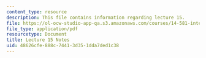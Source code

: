 ```yaml
---
content_type: resource
description: This file contains information regarding lecture 15.
file: https://ol-ocw-studio-app-qa.s3.amazonaws.com/courses/14-581-international-economics-i-spring-2013/48626cfe888c74413d351dda7ded1c38_MIT14_581S13_classnotes15.pdf
file_type: application/pdf
resourcetype: Document
title: Lecture 15 Notes
uid: 48626cfe-888c-7441-3d35-1dda7ded1c38
---
```

